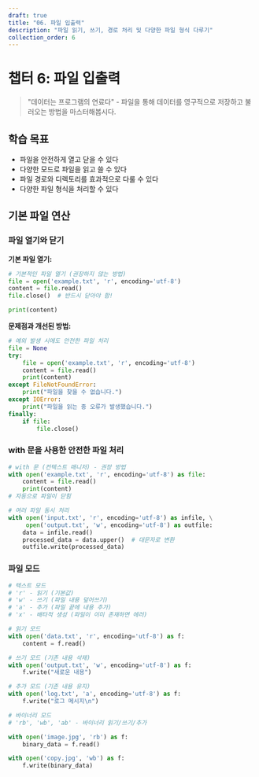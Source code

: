 ```yaml
---
draft: true
title: "06. 파일 입출력"
description: "파일 읽기, 쓰기, 경로 처리 및 다양한 파일 형식 다루기"
collection_order: 6
---
```


# 챕터 6: 파일 입출력

> "데이터는 프로그램의 연료다" - 파일을 통해 데이터를 영구적으로 저장하고 불러오는 방법을 마스터해봅시다.

## 학습 목표
- 파일을 안전하게 열고 닫을 수 있다
- 다양한 모드로 파일을 읽고 쓸 수 있다
- 파일 경로와 디렉토리를 효과적으로 다룰 수 있다
- 다양한 파일 형식을 처리할 수 있다

## 기본 파일 연산

### 파일 열기와 닫기

**기본 파일 열기:**

```python
# 기본적인 파일 열기 (권장하지 않는 방법)
file = open('example.txt', 'r', encoding='utf-8')
content = file.read()
file.close()  # 반드시 닫아야 함!

print(content)
```

**문제점과 개선된 방법:**

```python
# 예외 발생 시에도 안전한 파일 처리
file = None
try:
    file = open('example.txt', 'r', encoding='utf-8')
    content = file.read()
    print(content)
except FileNotFoundError:
    print("파일을 찾을 수 없습니다.")
except IOError:
    print("파일을 읽는 중 오류가 발생했습니다.")
finally:
    if file:
        file.close()
```

### with 문을 사용한 안전한 파일 처리

```python
# with 문 (컨텍스트 매니저) - 권장 방법
with open('example.txt', 'r', encoding='utf-8') as file:
    content = file.read()
    print(content)
# 자동으로 파일이 닫힘

# 여러 파일 동시 처리
with open('input.txt', 'r', encoding='utf-8') as infile, \
     open('output.txt', 'w', encoding='utf-8') as outfile:
    data = infile.read()
    processed_data = data.upper()  # 대문자로 변환
    outfile.write(processed_data)
```

### 파일 모드

```python
# 텍스트 모드
# 'r' - 읽기 (기본값)
# 'w' - 쓰기 (파일 내용 덮어쓰기)
# 'a' - 추가 (파일 끝에 내용 추가)
# 'x' - 배타적 생성 (파일이 이미 존재하면 에러)

# 읽기 모드
with open('data.txt', 'r', encoding='utf-8') as f:
    content = f.read()

# 쓰기 모드 (기존 내용 삭제)
with open('output.txt', 'w', encoding='utf-8') as f:
    f.write("새로운 내용")

# 추가 모드 (기존 내용 유지)
with open('log.txt', 'a', encoding='utf-8') as f:
    f.write("로그 메시지\n")

# 바이너리 모드
# 'rb', 'wb', 'ab' - 바이너리 읽기/쓰기/추가

with open('image.jpg', 'rb') as f:
    binary_data = f.read()

with open('copy.jpg', 'wb') as f:
    f.write(binary_data)
``` 